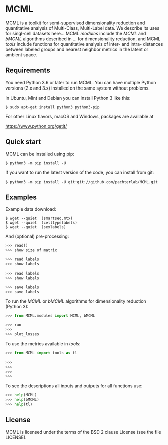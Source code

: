 # MCML

MCML is a toolkit for semi-supervised dimensionality reduction and quantitative analysis of Multi-Class, Multi-Label data. We describe its uses for singl-cell datasets here...
MCML _modules_ include the _MCML_ and _bMCML_ algorithms described in ... for dimensionality reduction, and MCML _tools_ include functions for quantitative analysis of inter- and intra- distances between labeled groups and nearest neighbor metrics in the latent or ambient space. 

Requirements
------------

You need Python 3.6 or later to run MCML.  You can have multiple Python
versions (2.x and 3.x) installed on the same system without problems.

In Ubuntu, Mint and Debian you can install Python 3 like this:

    $ sudo apt-get install python3 python3-pip

For other Linux flavors, macOS and Windows, packages are available at

  https://www.python.org/getit/


Quick start
-----------

MCML can be installed using pip:

    $ python3 -m pip install -U 

If you want to run the latest version of the code, you can install from git:

    $ python3 -m pip install -U git+git://github.com/pachterlab/MCML.git


Examples
-----------

Example data download:

    $ wget --quiet  (smartseq.mtx)
    $ wget --quiet  (celltypelabels)
    $ wget --quiet  (sexlabels)
    
And (optional) pre-processing:
```python
>>> read()
>>> show size of matrix

>>> read labels
>>> show labels

>>> read labels
>>> show labels

>>> save labels
>>> save labels

```

To run the _MCML_ or _bMCML_ algorithms for dimensionality reduction (Python 3):

```python
>>> from MCML.modules import MCML, bMCML

>>> run
>>>
>>> plot_losses

```


To use the metrics available in _tools_:

```python
>>> from MCML import tools as tl

>>> 
>>>
>>>
>>>
```

To see the descriptions all inputs and outputs for all functions use: 

```python
>>> help(MCML)
>>> help(bMCML)
>>> help(tl)
```


License
-------

MCML is licensed under the terms of the BSD 2 clause License (see the file
LICENSE).
